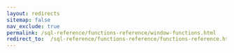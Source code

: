 ```yaml
---
layout: redirects
sitemap: false
nav_exclude: true
permalink: /sql-reference/functions-reference/window-functions.html
redirect_to:  /sql-reference/functions-reference/functions-reference.html
---
```

